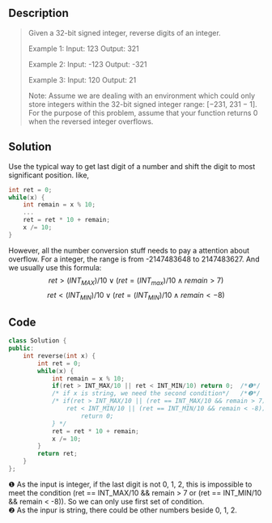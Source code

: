 ## Description
>Given a 32-bit signed integer, reverse digits of an integer.
>
>Example 1:
Input: 123
Output: 321
>
>Example 2:
Input: -123
Output: -321
>
>Example 3:
Input: 120
Output: 21
>
>Note:
Assume we are dealing with an environment which could only store integers within the 32-bit signed integer range: [−231,  231 − 1]. For the purpose of this problem, assume that your function returns 0 when the reversed integer overflows.

## Solution
Use the typical way to get last digit of a number and shift the digit to most significant position. like,
```cpp
int ret = 0;
while(x) {
    int remain = x % 10;
    ...
    ret = ret * 10 + remain;
    x /= 10;
} 
```
However, all the number conversion stuff needs to pay a attention about overflow. For a integer, the range is from -2147483648 to 2147483627. And we usually use this formula:   
$$ret > (INT_{MAX})/10 \lor (ret = (INT_{max}) /10 \land remain > 7) $$
$$ret < (INT_{MIN})/10 \lor (ret = (INT_{MIN}) /10 \land remain < -8) $$

## Code
```cpp
class Solution {
public:
    int reverse(int x) {
        int ret = 0;
        while(x) {
            int remain = x % 10;
            if(ret > INT_MAX/10 || ret < INT_MIN/10) return 0;  /*❶*/
            /* if x is string, we need the second condition*/   /*❷*/
            /* if(ret > INT_MAX/10 || (ret == INT_MAX/10 && remain > 7) ||
                ret < INT_MIN/10 || (ret == INT_MIN/10 && remain < -8)) {
                    return 0;
            } */
            ret = ret * 10 + remain;
            x /= 10;
        }
        return ret;
    }
};
```
❶ As the input is integer, if the last digit is not 0, 1, 2, this is impossible to meet the condition (ret == INT_MAX/10 && remain > 7 or (ret == INT_MIN/10 && remain < -8)). So we can only use first set of condition.  
❷ As the inpur is string, there could be other numbers beside 0, 1, 2.

